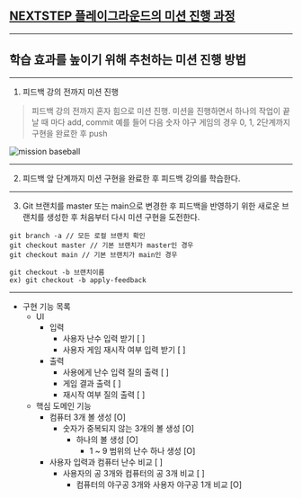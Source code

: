 ## [NEXTSTEP 플레이그라운드의 미션 진행 과정](https://github.com/next-step/nextstep-docs/blob/master/playground/README.md)

---
## 학습 효과를 높이기 위해 추천하는 미션 진행 방법

---
1. 피드백 강의 전까지 미션 진행 
> 피드백 강의 전까지 혼자 힘으로 미션 진행. 미션을 진행하면서 하나의 작업이 끝날 때 마다 add, commit
> 예를 들어 다음 숫자 야구 게임의 경우 0, 1, 2단계까지 구현을 완료한 후 push

![mission baseball](https://raw.githubusercontent.com/next-step/nextstep-docs/master/playground/images/mission_baseball.png)

---
2. 피드백 앞 단계까지 미션 구현을 완료한 후 피드백 강의를 학습한다.

---
3. Git 브랜치를 master 또는 main으로 변경한 후 피드백을 반영하기 위한 새로운 브랜치를 생성한 후 처음부터 다시 미션 구현을 도전한다.

```
git branch -a // 모든 로컬 브랜치 확인
git checkout master // 기본 브랜치가 master인 경우
git checkout main // 기본 브랜치가 main인 경우

git checkout -b 브랜치이름
ex) git checkout -b apply-feedback
```

---
- 구현 기능 목록
  - UI
    - 입력
      - 사용자 난수 입력 받기 [ ]
      - 사용자 게임 재시작 여부 입력 받기 [ ]
    - 출력
      - 사용에게 난수 입력 질의 출력 [ ]
      - 게임 결과 출력 [ ]
      - 재시작 여부 질의 출력 [ ]
  - 핵심 도메인 기능
    - 컴퓨터 3개 볼 생성 [O]
      - 숫자가 중복되지 않는 3개의 볼 생성 [O] 
        - 하나의 볼 생성 [O]
          - 1 ~ 9 범위의 난수 하나 생성 [O]
    - 사용자 입력과 컴퓨터 난수 비교 [ ]
      - 사용자의 공 3개와 컴퓨터의 공 3개 비교 [ ]
        - 컴퓨터의 야구공 3개와 사용자 야구공 1개 비교 [O]